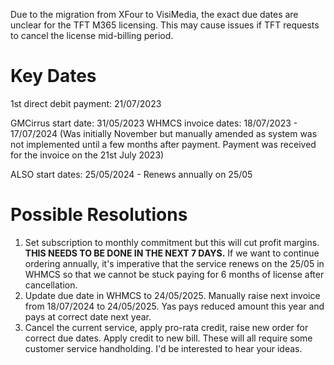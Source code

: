 Due to the migration from XFour to VisiMedia, the exact due dates are unclear for the TFT M365 licensing. This may cause issues if TFT requests to cancel the license mid-billing period. 
# Key Dates
1st direct debit payment: 21/07/2023

GMCirrus start date: 31/05/2023
WHMCS invoice dates: 18/07/2023 - 17/07/2024 (Was initially November but manually amended as system was not implemented until a few months after payment. Payment was received for the invoice on the 21st July 2023)

ALSO start dates: 25/05/2024 - Renews annually on 25/05
# Possible Resolutions
1. Set subscription to monthly commitment but this will cut profit margins. **THIS NEEDS TO BE DONE IN THE NEXT 7 DAYS.** 
If we want to continue ordering annually, it's imperative that the service renews on the 25/05 in WHMCS so that we cannot be stuck paying for 6 months of license after cancellation. 
2. Update due date in WHMCS to 24/05/2025. Manually raise next invoice from 18/07/2024 to 24/05/2025. Yas pays reduced amount this year and pays at correct date next year. 
3. Cancel the current service, apply pro-rata credit, raise new order for correct due dates. Apply credit to new bill. 
These will all require some customer service handholding. I'd be interested to hear your ideas. 